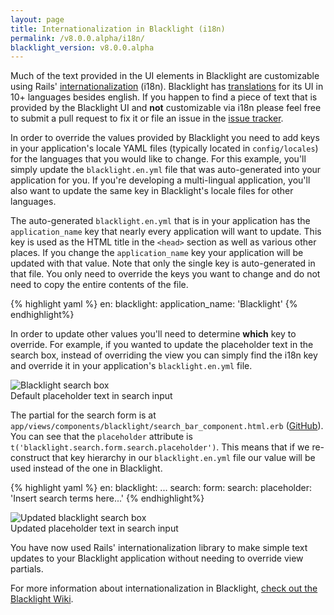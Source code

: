 ```yaml
---
layout: page
title: Internationalization in Blacklight (i18n)
permalink: /v8.0.0.alpha/i18n/
blacklight_version: v8.0.0.alpha
---
```


Much of the text provided in the UI elements in Blacklight are customizable using Rails' [internationalization](http://guides.rubyonrails.org/i18n.html) (i18n).  Blacklight has [translations](https://github.com/projectblacklight/blacklight/tree/master/config/locales) for its UI in 10+ languages besides english.  If you happen to find a piece of text that is provided by the Blacklight UI and **not** customizable via i18n please feel free to submit a pull request to fix it or file an issue in the [issue tracker](github.com/projectblacklight/blacklight/issues/new).

In order to override the values provided by Blacklight you need to add keys in your application's locale YAML files (typically located in `config/locales`) for the languages that you would like to change.  For this example, you'll simply update the `blacklight.en.yml` file that was auto-generated into your application for you.  If you're developing a multi-lingual application, you'll also want to update the same key in Blacklight's locale files for other languages.

The auto-generated `blacklight.en.yml` that is in your application has the `application_name` key that nearly every application will want to update.  This key is used as the HTML title in the `<head>` section as well as various other places.  If you change the `application_name` key your application will be updated with that value.  Note that only the single key is auto-generated in that file. You only need to override the keys you want to change and do not need to copy the entire contents of the file.

{% highlight yaml %}
en:
  blacklight:
    application_name: 'Blacklight'
{% endhighlight%}

In order to update other values you'll need to determine **which** key to override. For example, if you wanted to update the placeholder text in the search box, instead of overriding the view you can simply find the i18n key and override it in your application's `blacklight.en.yml` file.

<div class='image-well'>
  <img src='/public/images/blacklight-search-field.png' alt='Blacklight search box' />
  <div class='caption'>Default placeholder text in search input</div>
</div>

The partial for the search form is at `app/views/components/blacklight/search_bar_component.html.erb` ([GitHub](https://github.com/projectblacklight/blacklight/blob/68672b9d083266d7d3f5db1f535765801e42aff3/app/components/blacklight/search_bar_component.html.erb#L18)). You can see that the `placeholder` attribute is `t('blacklight.search.form.search.placeholder')`. This means that if we re-construct that key hierarchy in our `blacklight.en.yml` file our value will be used instead of the one in Blacklight.

{% highlight yaml %}
en:
  blacklight:
    ...
    search:
      form:
        search:
          placeholder: 'Insert search terms here...'
{% endhighlight%}

<div class='image-well'>
  <img src='/public/images/updated-blacklight-search-field.png' alt='Updated blacklight search box' />
  <div class='caption'>Updated placeholder text in search input</div>
</div>

You have now used Rails' internationalization library to make simple text updates to your Blacklight application without needing to override view partials.

<div class="alert alert-primary">
  For more information about internationalization in Blacklight, <a href="https://github.com/projectblacklight/blacklight/wiki/Internationalization">check out the Blacklight Wiki</a>.
</div>
